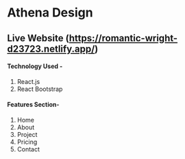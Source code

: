 # Athena Design

## Live Website (https://romantic-wright-d23723.netlify.app/)

#### Technology Used -

1. React.js
2. React Bootstrap

#### Features Section-

1. Home
2. About
3. Project
4. Pricing
5. Contact
